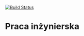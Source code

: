 [![Build Status](https://travis-ci.com/olliekrk/cloud-berry.svg?token=Ud4LPsJ6sjn1qVy7MUNS&branch=master)](https://travis-ci.com/olliekrk/cloud-berry)
# Praca inżynierska
